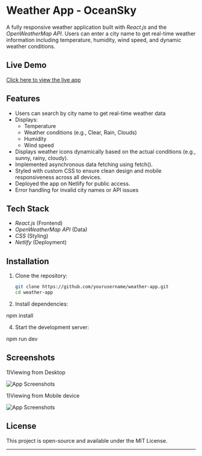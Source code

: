 
# Weather App - OceanSky

A fully responsive weather application built with *React.js* and the *OpenWeatherMap API*. Users can enter a city name to get real-time weather information including temperature, humidity, wind speed, and dynamic weather conditions.




## Live Demo
[Click here to view the live app](https://oceansky-weatherapp.netlify.app/)  




## Features

- Users can search by city name to get real-time weather data
- Displays:
  - Temperature
  - Weather conditions (e.g., Clear, Rain, Clouds)
  - Humidity
  - Wind speed
- Displays weather icons dynamically based on the actual conditions (e.g., sunny, rainy, cloudy).
- Implemented asynchronous data fetching using fetch().
- Styled with custom CSS to ensure clean design and mobile responsiveness across all devices.
- Deployed the app on Netlify for public access.
- Error handling for invalid city names or API issues




## Tech Stack

- *React.js* (Frontend)
- *OpenWeatherMap API* (Data)
- *CSS* (Styling)
- *Netlify* (Deployment)




## Installation

1. Clone the repository:
   ```bash
   git clone https://github.com/yourusername/weather-app.git
   cd weather-app

2. Install dependencies:
   
npm install


4. Start the development server:

npm run dev




## Screenshots

1)Viewing from Desktop

![App Screenshots](screenshots/weather_image_1.png)


1)Viewing from Mobile device

![App Screenshots](screenshots/weather_app_img_2.png)


## License
This project is open-source and available under the MIT License.

---
  












